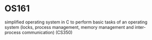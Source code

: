 # OS161
simplified operating system in C to perform basic tasks of an operating system (locks, process management, memory management and inter-process communication) (CS350)
